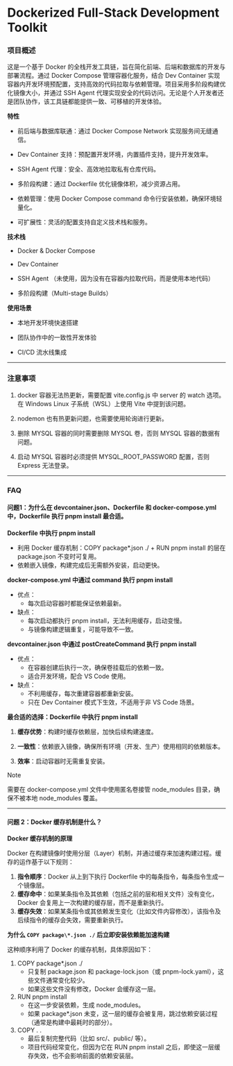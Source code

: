 # Dockerized Full-Stack Development Toolkit

### **项目概述**

这是一个基于 Docker 的全栈开发工具链，旨在简化前端、后端和数据库的开发与部署流程。通过 Docker Compose 管理容器化服务，结合 Dev Container 实现容器内开发环境预配置，支持高效的代码拉取与依赖管理。项目采用多阶段构建优化镜像大小，并通过 SSH Agent 代理实现安全的代码访问。无论是个人开发者还是团队协作，该工具链都能提供一致、可移植的开发体验。

**特性**

- 前后端与数据库联通：通过 Docker Compose Network 实现服务间无缝通信。

- Dev Container 支持：预配置开发环境，内置插件支持，提升开发效率。

- SSH Agent 代理：安全、高效地拉取私有仓库代码。

- 多阶段构建：通过 Dockerfile 优化镜像体积，减少资源占用。

- 依赖管理：使用 Docker Compose command 命令行安装依赖，确保环境轻量化。

- 可扩展性：灵活的配置支持自定义技术栈和服务。

**技术栈**

- Docker & Docker Compose

- Dev Container

- SSH Agent （未使用，因为没有在容器内拉取代码，而是使用本地代码）

- 多阶段构建（Multi-stage Builds）

**使用场景**

- 本地开发环境快速搭建

- 团队协作中的一致性开发体验

- CI/CD 流水线集成

---



### 注意事项

1. docker 容器无法热更新，需要配置 vite.config.js 中 server 的 watch 选项。在 Windows Linux 子系统（WSL）上使用 Vite 中提到该问题。

2. nodemon 也有热更新问题，也需要使用轮询进行更新。

11. 删除 MYSQL 容器的同时需要删除 MYSQL 卷，否则 MYSQL 容器的数据有问题。

12. 启动 MYSQL 容器时必须提供 MYSQL_ROOT_PASSWORD 配置，否则 Express 无法登录。

---



### FAQ

#### 问题1：为什么在 devcontainer.json、Dockerfile 和 docker-compose.yml 中，Dockerfile 执行 pnpm install 最合适。

**Dockerfile 中执行 pnpm install**

- 利用 Docker 缓存机制：COPY package*.json ./ + RUN pnpm install 的层在 package.json 不变时可复用。
- 依赖嵌入镜像，构建完成后无需额外安装，启动更快。

**docker-compose.yml 中通过 command 执行 pnpm install**

- 优点：
  - 每次启动容器时都能保证依赖最新。
- 缺点：
  - 每次启动都执行 pnpm install，无法利用缓存，启动变慢。
  - 与镜像构建逻辑重复，可能导致不一致。

**devcontainer.json 中通过 postCreateCommand 执行 pnpm install**

- 优点：
  - 在容器创建后执行一次，确保卷挂载后的依赖一致。
  - 适合开发环境，配合 VS Code 使用。
- 缺点：
  - 不利用缓存，每次重建容器都重新安装。
  - 只在 Dev Container 模式下生效，不适用于非 VS Code 场景。



**最合适的选择：Dockerfile 中执行 pnpm install**

1. **缓存优势**：构建时缓存依赖层，加快后续构建速度。

2. **一致性**：依赖嵌入镜像，确保所有环境（开发、生产）使用相同的依赖版本。

3. **效率**：启动容器时无需重复安装。



> [!NOTE]
>
> 需要在 docker-compose.yml 文件中使用匿名卷接管 node_modules 目录，确保不被本地 node_modules 覆盖。

---



#### 问题 2：Docker 缓存机制是什么？

**Docker 缓存机制的原理**

Docker 在构建镜像时使用分层（Layer）机制，并通过缓存来加速构建过程。缓存的运作基于以下规则：

1. **指令顺序**：Docker 从上到下执行 Dockerfile 中的每条指令，每条指令生成一个镜像层。
2. **缓存命中**：如果某条指令及其依赖（包括之前的层和相关文件）没有变化，Docker 会复用上一次构建的缓存层，而不是重新执行。
3. **缓存失效**：如果某条指令或其依赖发生变化（比如文件内容修改），该指令及后续指令的缓存会失效，需要重新执行。



**为什么 `COPY package\*.json ./` 后立即安装依赖能加速构建**

这种顺序利用了 Docker 的缓存机制，具体原因如下：

1. COPY package*.json ./
   - 只复制 package.json 和 package-lock.json（或 pnpm-lock.yaml），这些文件通常变化较少。
   - 如果这些文件没有修改，Docker 会缓存这一层。
2. RUN pnpm install
   - 在这一步安装依赖，生成 node_modules。
   - 如果 package*.json 未变，这一层的缓存会被复用，跳过依赖安装过程（通常是构建中最耗时的部分）。
3. COPY . .
   - 最后复制完整代码（比如 src/、public/ 等）。
   - 项目代码经常变化，但因为它在 RUN pnpm install 之后，即使这一层缓存失效，也不会影响前面的依赖安装层。
